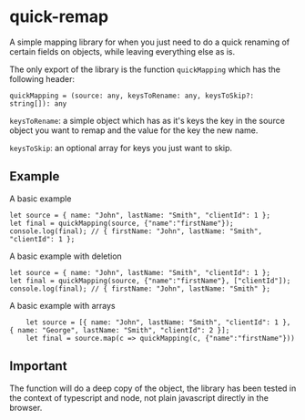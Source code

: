 # quick-remap

A simple mapping library for when you just need to do a quick renaming of certain fields on objects, while leaving everything else as is.

The only export of the library is the function `quickMapping` which has the following header:

`quickMapping = (source: any, keysToRename: any, keysToSkip?: string[]): any`

`keysToRename`: a simple object which has as it's keys the key in the source object you want to remap and the value for the key the new name.

`keysToSkip`: an optional array for keys you just want to skip.

## Example

A basic example

```
let source = { name: "John", lastName: "Smith", "clientId": 1 };
let final = quickMapping(source, {"name":"firstName"});
console.log(final); // { firstName: "John", lastName: "Smith", "clientId": 1 };
```

A basic example with deletion

```
let source = { name: "John", lastName: "Smith", "clientId": 1 };
let final = quickMapping(source, {"name":"firstName"}, ["clientId"]);
console.log(final); // { firstName: "John", lastName: "Smith" };
```

A basic example with arrays

```
    let source = [{ name: "John", lastName: "Smith", "clientId": 1 }, { name: "George", lastName: "Smith", "clientId": 2 }];
    let final = source.map(c => quickMapping(c, {"name":"firstName"}))
```
## Important

The function will do a deep copy of the object, the library has been tested in the context of typescript and node, not plain javascript directly in the browser.
